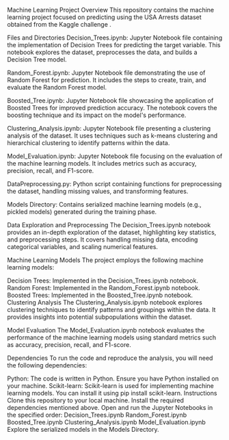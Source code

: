 Machine Learning Project
Overview
This repository contains the machine learning project focused on predicting using the USA Arrests dataset obtained from the Kaggle challenge .

Files and Directories
Decision_Trees.ipynb: Jupyter Notebook file containing the implementation of Decision Trees for predicting the target variable. This notebook explores the dataset, preprocesses the data, and builds a Decision Tree model.

Random_Forest.ipynb: Jupyter Notebook file demonstrating the use of Random Forest for prediction. It includes the steps to create, train, and evaluate the Random Forest model.

Boosted_Tree.ipynb: Jupyter Notebook file showcasing the application of Boosted Trees for improved prediction accuracy. The notebook covers the boosting technique and its impact on the model's performance.

Clustering_Analysis.ipynb: Jupyter Notebook file presenting a clustering analysis of the dataset. It uses techniques such as k-means clustering and hierarchical clustering to identify patterns within the data.

Model_Evaluation.ipynb: Jupyter Notebook file focusing on the evaluation of the machine learning models. It includes metrics such as accuracy, precision, recall, and F1-score.

DataPreprocessing.py: Python script containing functions for preprocessing the dataset, handling missing values, and transforming features.

Models Directory: Contains serialized machine learning models (e.g., pickled models) generated during the training phase.

Data Exploration and Preprocessing
The Decision_Trees.ipynb notebook provides an in-depth exploration of the dataset, highlighting key statistics, and preprocessing steps. It covers handling missing data, encoding categorical variables, and scaling numerical features.

Machine Learning Models
The project employs the following machine learning models:

Decision Trees: Implemented in the Decision_Trees.ipynb notebook.
Random Forest: Implemented in the Random_Forest.ipynb notebook.
Boosted Trees: Implemented in the Boosted_Tree.ipynb notebook.
Clustering Analysis
The Clustering_Analysis.ipynb notebook explores clustering techniques to identify patterns and groupings within the data. It provides insights into potential subpopulations within the dataset.

Model Evaluation
The Model_Evaluation.ipynb notebook evaluates the performance of the machine learning models using standard metrics such as accuracy, precision, recall, and F1-score.

Dependencies
To run the code and reproduce the analysis, you will need the following dependencies:

Python: The code is written in Python. Ensure you have Python installed on your machine.
Scikit-learn: Scikit-learn is used for implementing machine learning models. You can install it using pip install scikit-learn.
Instructions
Clone this repository to your local machine.
Install the required dependencies mentioned above.
Open and run the Jupyter Notebooks in the specified order:
Decision_Trees.ipynb
Random_Forest.ipynb
Boosted_Tree.ipynb
Clustering_Analysis.ipynb
Model_Evaluation.ipynb
Explore the serialized models in the Models Directory.


